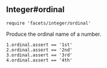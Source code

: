 ## Integer#ordinal

    require 'facets/integer/ordinal'

Produce the ordinal name of a number.

    1.ordinal.assert == '1st'
    2.ordinal.assert == '2nd'
    3.ordinal.assert == '3rd'
    4.ordinal.assert == '4th'

